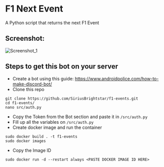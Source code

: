 # F1 Next Event
A Python script that returns the next F1 Event

## Screenshot:
![Screenshot_1](https://github.com/SiriusBrightstar/f1-events/blob/main/Screenshots/F1_Bot.png)

## Steps to get this bot on your server
- Create a bot using this guide: https://www.androidpolice.com/how-to-make-discord-bot/
- Clone this repo
```
git clone https://github.com/SiriusBrightstar/f1-events.git
cd f1-events/
nano src/auth.py
```
- Copy the Token from the Bot section and paste it in `/src/auth.py`
- Fill up all the variables on `/src/auth.py`
- Create docker image and run the container
```
sudo docker build . -t f1-events
sudo docker images
```
- Copy the Image ID
```
sudo docker run -d --restart always <PASTE DOCKER IMAGE ID HERE>
```
